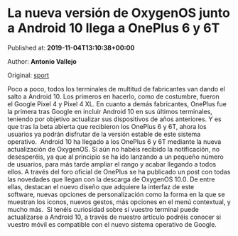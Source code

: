 
# La nueva versión de OxygenOS junto a Android 10 llega a OnePlus 6 y 6T

Published at: **2019-11-04T13:10:38+00:00**

Author: **Antonio Vallejo**

Original: [sport](https://www.sport.es/es/noticias/android/nueva-version-oxygenos-junto-android-llega-oneplus-7713931)

Poco a poco, todos los terminales de multitud de fabricantes van dando el salto a Android 10. Los primeros en hacerlo, como de costumbre, fueron el Google Pixel 4 y Pixel 4 XL. En cuanto a demás fabricantes, OnePlus fue la primera tras Google en incluir Android 10 en sus últimos terminales, teniendo por objetivo actualizar sus dispositivos de años anteriores. Y es que tras la beta abierta que recibieron los OnePlus 6 y 6T, ahora los usuarios ya podrán disfrutar de la versión estable de este sistema operativo. 
Android 10 ha llegado a los OnePlus 6 y 6T mediante la nueva actualización de OxygenOS. Si aún no habéis recibido la notificación, no desesperéis, ya que al principio se ha ido lanzando a un pequeño número de usuarios, para más tarde ampliar el rango y acabar llegando a todos ellos. A través del foro oficial de OnePlus se ha publicado un post con todas las novedades que llegan con la descarga de OxygenOS 10.0. De entre ellas, destacan el nuevo diseño que adquiere la interfaz de este software, nuevas opciones de personalización como la forma en la que se muestran los iconos, nuevos gestos, más opciones en el menú contextual, y mucho más. 
Si tenéis curiosidad sobre si vuestro terminal puede actualizarse a Android 10, a través de nuestro artículo podréis conocer si vuestro móvil es compatible con el nuevo sistema operativo de Google. 
